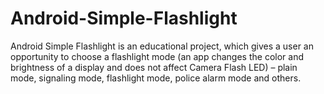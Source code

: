 Android-Simple-Flashlight
=========================

Android Simple Flashlight is an educational project, which gives a user an opportunity to choose a flashlight mode (an app changes the color and brightness of a display and does not affect Camera Flash LED) – plain mode, signaling mode, flashlight mode, police alarm mode and others. 
